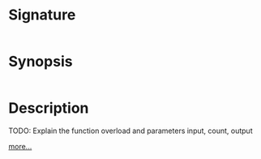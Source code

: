 # Signature
```vikid-signature
```

# Synopsis
```vikid-synopsis
```

# Description
TODO: Explain the function overload and parameters input, count, output

[more...](https://en.wikipedia.org/wiki/Array_data_structure)